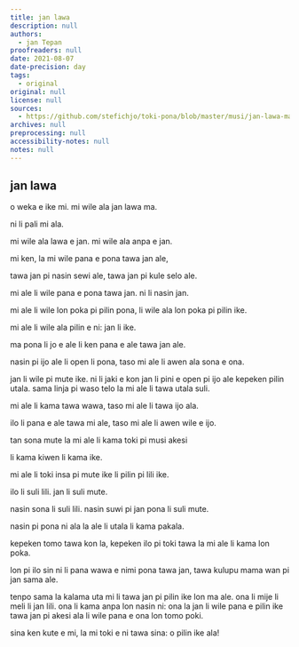 ```yaml
---
title: jan lawa
description: null
authors:
  - jan Tepan
proofreaders: null
date: 2021-08-07
date-precision: day
tags:
  - original
original: null
license: null
sources:
  - https://github.com/stefichjo/toki-pona/blob/master/musi/jan-lawa-ma-suli.md
archives: null
preprocessing: null
accessibility-notes: null
notes: null
---
```


## jan lawa

<!-- `I'm sorry, but I don't want to be an emperor` -->
o weka e ike mi. mi wile ala jan lawa ma.

<!-- `That's not my business` -->
ni li pali mi ala.

<!-- `I don't want to rule or conquer anyone` -->
mi wile ala lawa e jan. mi wile ala anpa e jan.

<!-- `I should like to help everyone if possible` -->
mi ken, la mi wile pana e pona tawa jan ale,

<!-- `Jew, Gentile, Black Man, White` -->
tawa jan pi nasin sewi ale, tawa jan pi kule selo ale.

<!-- `We all want to help one another, human beings are like that` -->
mi ale li wile pana e pona tawa jan. ni li nasin jan.

<!-- `We want to live by each other's happiness, not by each other's misery` -->
mi ale li wile lon poka pi pilin pona, li wile ala lon poka pi pilin ike.

<!-- `We don't want to hate and despise one another` -->
mi ale li wile ala pilin e ni: jan li ike.

<!-- `And this world has room for everyone, and the good Earth is rich and can provide for everyone` -->
ma pona li jo e ale li ken pana e ale tawa jan ale.

<!-- `The way of life can be free and beautiful, but we have lost the way` -->
nasin pi ijo ale li open li pona, taso mi ale li awen ala sona e ona.

<!-- `Greed has posioned men's souls, has barricaded the world with hate, has goose-stepped us into misery and bloodshed` -->
jan li wile pi mute ike. ni li jaki e kon jan li pini e open pi ijo ale kepeken pilin utala. sama linja pi waso telo la mi ale li tawa utala suli.

<!-- `We have developed speed, but we have shut ourselves in` -->
mi ale li kama tawa wawa, taso mi ale li tawa ijo ala.

<!-- `Machinery that gives us abundance has left us in want` -->
ilo li pana e ale tawa mi ale, taso mi ale li awen wile e ijo.

<!-- `Our knowledge has made us cynincal` -->
tan sona mute la mi ale li kama toki pi musi akesi

<!-- `Our cleverness, hard and unkind` -->
li kama kiwen li kama ike.

<!-- `We think too much, and feel too little` -->
mi ale li toki insa pi mute ike li pilin pi lili ike.

<!-- `More than machinery, we need humanity` -->
ilo li suli lili. jan li suli mute.

<!-- `More that cleverness, we need kindness and gentleness` -->
nasin sona li suli lili. nasin suwi pi jan pona li suli mute.

<!-- `Without these qualities life will be violent, and all will be lost` -->
nasin pi pona ni ala la ale li utala li kama pakala.

<!-- `The aeroplane and the radio have brought us closer together` -->
kepeken tomo tawa kon la, kepeken ilo pi toki tawa la mi ale li kama lon poka.

<!-- `The very nature of these inventions cries out for the goodness in men - cries out for universal brotherhood - for the unity of us all` -->
lon pi ilo sin ni li pana wawa e nimi pona tawa jan, tawa kulupu mama wan pi jan sama ale.

<!-- `Even now my voice is reaching millions throughout the world - millions of despairing men, women, and little children - victims of a system that makes men torture and imprison innocent people` -->
tenpo sama la kalama uta mi li tawa jan pi pilin ike lon ma ale. ona li mije li meli li jan lili. ona li kama anpa lon nasin ni: ona la jan li wile pana e pilin ike tawa jan pi akesi ala li wile pana e ona lon tomo poki.

<!-- `To those who can hear me, I say - do not despair` -->
sina ken kute e mi, la mi toki e ni tawa sina: o pilin ike ala!

<!-- The misery that is now upon us is but the passing of greed - the bitterness of men who fear the way of human progress -->

<!--
The hate of men will pass, and dictators die, and the power they took from the people will return to the people
And so long as men die, liberty will never perish
Soldiers!
Don't give yourselves to brutes - men who despise you - enslave you - who regiment your lives - tell you what to do - what to think and what to feel!
Who drill you - diet you - treat you like cattle, use you as cannon fodder
Don't give yourselves to these unnatural men - machine men with machine minds and machine hearts!
You are not machines!
You are not cattle!
You are men!
You have the love of humanity in your hearts!
You don't hate!
Only the unloved hate - the unloved and the unnatural!
Soldiers!
Don't fight for slavery!
Fight for liberty!
In the 17th Chapter of St Luke it is written: "the Kingdom of God is within man" - not one man nor a group of men, but in all men!
In you!
You, the people have the power - the power to create machines
The power to create happiness!
You, the people, have the power to make this life free and beautiful, to make this life a wonderful adventure
Then - in the name of democracy - let us use that power - let us all unite
Let us fight for a new world - a decent world that will give men a chance to work - that will give youth a future and old age a security
By the promise of these things, brutes have risen to power
But they lie!
They do not fulfil that promise
They never will!
Dictators free themselves but they enslave the people!
Now let us fight to fulfil that promise!
Let us fight to free the world - to do away with national barriers - to do away with greed, with hate and intolerance
Let us fight for a world of reason, a world where science and progress will lead to all men's happiness
Soldiers!
In the name of democracy, let us all unite
-->

